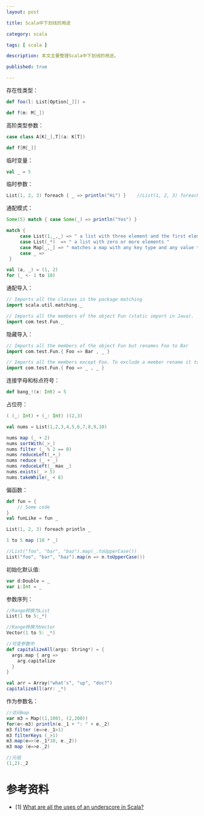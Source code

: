 ```yaml
---
layout: post

title: Scala中下划线的用途

category: scala

tags: [ scala ]

description: 本文主要整理Scala中下划线的用途。

published: true

---
```


存在性类型：

~~~scala
def foo(l: List[Option[_]]) = 

def f(m: M[_]) 
~~~

高阶类型参数：

~~~scala
case class A[K[_],T](a: K[T])

def f[M[_]] 
~~~

临时变量：

~~~scala
val _ = 5
~~~

临时参数：

~~~scala
List(1, 2, 3) foreach { _ => println("Hi") }    //List(1, 2, 3) foreach { t => println("Hi") }
~~~

通配模式：

~~~scala
Some(5) match { case Some(_) => println("Yes") }

match {
     case List(1,_,_) => " a list with three element and the first element is 1"
     case List(_*)  => " a list with zero or more elements "
     case Map[_,_] => " matches a map with any key type and any value type "
     case _ =>
 }

val (a, _) = (1, 2)
for (_ <- 1 to 10)
~~~

通配导入：

~~~scala
// Imports all the classes in the package matching
import scala.util.matching._

// Imports all the members of the object Fun (static import in Java).
import com.test.Fun._
~~~

隐藏导入：

~~~scala
// Imports all the members of the object Fun but renames Foo to Bar
import com.test.Fun.{ Foo => Bar , _ }

// Imports all the members except Foo. To exclude a member rename it to _
import com.test.Fun.{ Foo => _ , _ }
~~~

连接字母和标点符号：

~~~scala
def bang_!(x: Int) = 5
~~~

占位符：

~~~scala
( (_: Int) + (_: Int) )(2,3)

val nums = List(1,2,3,4,5,6,7,8,9,10)

nums map (_ + 2)
nums sortWith(_>_)
nums filter (_ % 2 == 0)
nums reduceLeft(_+_)
nums reduce (_ + _)
nums reduceLeft(_ max _)
nums.exists(_ > 5)
nums.takeWhile(_ < 8)
~~~

偏函数：

~~~scala
def fun = {
    // Some code
}
val funLike = fun _

List(1, 2, 3) foreach println _

1 to 5 map (10 * _)

//List("foo", "bar", "baz").map(_.toUpperCase())
List("foo", "bar", "baz").map(n => n.toUpperCase())
~~~

初始化默认值:

~~~scala
var d:Double = _ 
var i:Int = _
~~~

参数序列：

~~~scala
//Range转换为List
List(1 to 5:_*)

//Range转换为Vector
Vector(1 to 5: _*)

//可变参数中
def capitalizeAll(args: String*) = {
  args.map { arg =>
    arg.capitalize
  }
}

val arr = Array("what's", "up", "doc?")
capitalizeAll(arr: _*)
~~~

作为参数名：

~~~scala
//访问map
var m3 = Map((1,100), (2,200))
for(e<-m3) println(e._1 + ": " + e._2)
m3 filter (e=>e._1>1)
m3 filterKeys (_>1)
m3.map(e=>(e._1*10, e._2))
m3 map (e=>e._2)

//元组
(1,2)._2
~~~


# 参考资料

- [1] [What are all the uses of an underscore in Scala?](http://stackoverflow.com/questions/8000903/what-are-all-the-uses-of-an-underscore-in-scala)
